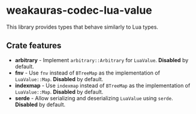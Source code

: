 # weakauras-codec-lua-value

This library provides types that behave similarly to Lua types.

## Crate features

* **arbitrary** - Implement `arbitrary::Arbitrary` for `LuaValue`. **Disabled** by default.
* **fnv** - Use `fnv` instead of `BTreeMap` as the implementation of `LuaValue::Map`. **Disabled** by default.
* **indexmap** - Use `indexmap` instead of `BTreeMap` as the implementation of `LuaValue::Map`. **Disabled** by default.
* **serde** - Allow serializing and deserializing `LuaValue` using `serde`. **Disabled** by default.
